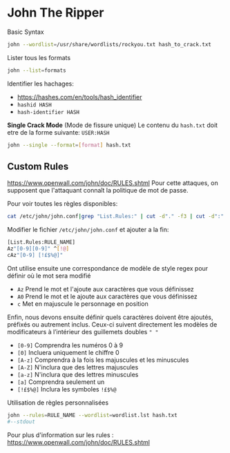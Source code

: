 # John The Ripper

Basic Syntax

```sh
john --wordlist=/usr/share/wordlists/rockyou.txt hash_to_crack.txt
```

Lister tous les formats

```sh
john --list=formats
```

Identifier les hachages:
- https://hashes.com/en/tools/hash_identifier
- `hashid HASH`
- `hash-identifier HASH`

**Single Crack Mode** (Mode de fissure unique)
Le contenu du `hash.txt` doit etre de la forme suivante: `USER:HASH`

```sh
john --single --format=[format] hash.txt
```

## Custom Rules

https://www.openwall.com/john/doc/RULES.shtml
Pour cette  attaques, on supposent que l'attaquant connaît la politique de mot de passe.

Pour voir toutes les règles disponibles:

```sh
cat /etc/john/john.conf|grep "List.Rules:" | cut -d"." -f3 | cut -d":" -f2 | cut -d"]" -f1 | awk NF
```

Modifier le fichier `/etc/john/john.conf` et ajouter a la fin:

```sh
[List.Rules:RULE_NAME]
Az"[0-9][0-9]" ^[!@]
cAz"[0-9] [!£$%@]"
```

Ont utilise ensuite une correspondance de modèle de style regex pour définir où le mot sera modifié

- `Az` Prend le mot et l'ajoute aux caractères que vous définissez
- `A0` Prend le mot et le ajoute aux caractères que vous définissez  
- `c` Met en majuscule le personnage en position

Enfin, nous devons ensuite définir quels caractères doivent être ajoutés, préfixés ou autrement inclus. Ceux-ci suivent directement les modèles de modificateurs à l’intérieur des guillemets doubles `" "`

- `[0-9]` Comprendra les numéros 0 à 9  
- `[0]` Incluera uniquement le chiffre 0  
- `[A-z]` Comprendra à la fois les majuscules et les minuscules  
- `[A-Z]` N'inclura que des lettres majuscules  
- `[a-z]` N'inclura que des lettres minuscules  
- `[a]` Comprendra seulement un  
- `[!£$%@]` Inclura les symboles `!£$%@`

Utilisation de règles personnalisées

```sh
john --rules=RULE_NAME --wordlist=wordlist.lst hash.txt
#--stdout
```

Pour plus d'information sur les rules : https://www.openwall.com/john/doc/RULES.shtml